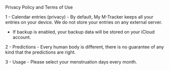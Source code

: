 Privacy Policy and Terms of Use

1 - Calendar entries (privacy) - By default, My M-Tracker keeps all your entries on your device. We do not store your entries on any external server.
  - If backup is enabled, your backup data will be stored on your iCloud account.

2 - Predictions - Every human body is different, there is no guarantee of any kind that the predictions are right.

3 - Usage - Please select your menstruation days every month.
